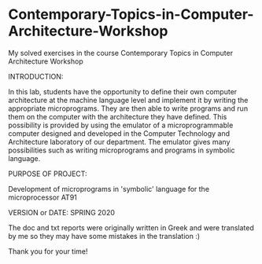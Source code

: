 # Contemporary-Topics-in-Computer-Architecture-Workshop

My solved exercises in the course Contemporary Topics in Computer Architecture Workshop

INTRODUCTION:

In this lab, students have the opportunity to define their own computer architecture at the machine language level and implement it by writing the appropriate microprograms. They are then able to write programs and run them on the computer with the architecture they have defined. This possibility is provided by using the emulator of a microprogrammable computer designed and developed in the Computer Technology and Architecture laboratory of our department. The emulator gives many possibilities such as writing microprograms and programs in symbolic language.

PURPOSE OF PROJECT:

Development of microprograms in 'symbolic' language for the microprocessor ΑΤ91

VERSION or DATE: SPRING 2020

The doc and txt reports were originally written in Greek and were translated by me so they may have some mistakes in the translation :)

Thank you for your time!
